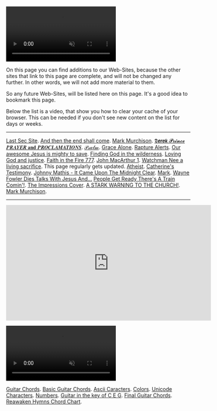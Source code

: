 <p><video src="./assets/list-of-web-sites.webm"autoplay loop muted></video></p>

On this page you can find additions to our Web-Sites, because the other sites that link to this page are complete, and will not be changed any further. In other words, we will not add more material to them.

So any future Web-Sites, will be listed here on this page.
It's a good idea to bookmark this page.

Below the list is a video, that show you how to clear your cache of your browser. This can be needed if you don't see new content on the list for days or weeks.

---

[Last Sec Site](https://lastsec.org/).
[And then the end shall come](https://the-lord-jesus-will.github.io/and-then-the-end-shall-come/).
[Mark Murchison](https://the-lord-jesus-will.github.io/mark-murchison/).
[𝕯𝙚𝙧𝙚𝙠 𝓟𝓻𝓲𝓷𝓬𝓮 𝑷𝑹𝑨𝒀𝑬𝑹 𝐚𝐧𝐝 𝑷𝑹𝑶𝑪𝑳𝑨𝑴𝑨𝑻𝑰𝑶𝑵𝑺](https://the-lord-jesus-will.github.io/dp/).
[𝒫𝓈𝒶𝓁𝓂](https://the-lord-jesus-will.github.io/psalm/).
[Grace Alone](https://the-lord-jesus-will.github.io/grace-alone/).
[Rapture Alerts](https://the-lord-jesus-will.github.io/rapture-alerts/index.html).
[Our awesome Jesus is mighty to save](https://the-lord-jesus-will.github.io/our-awesome-jesus-is-mighty-to-save/).
[Finding God in the wilderness](https://the-lord-jesus-will.github.io/finding-god-in-the-wilderness/).
[Loving God and justice](https://the-lord-jesus-will.github.io/loving-god-and-justice/).
[Faith in the Fire 777](https://the-lord-jesus-will.github.io/faithinthefire777/).
[John MacArthur 1](https://the-lord-jesus-will.github.io/john-macarthur-1/).
[Watchman Nee a living sacrifice](https://the-lord-jesus-will.github.io/watchman-nee-a-living-sacrifice/). This page regularly gets updated.
[Atheist](https://the-lord-jesus-will.github.io/atheist/).
[Catherine's Testimony](https://the-lord-jesus-will.github.io/catherines-testimony/).
[Johnny Mathis - It Came Upon The Midnight Clear](https://www.youtube.com/watch?v=pv5NMG1KYEA).
[Mark](https://www.youtube.com/watch?v=IukBVuuhAPc).
[Wayne Fowler Dies Talks With Jesus And...](https://www.youtube.com/watch?v=G5ZMJ8_C3io)
[People Get Ready There's A Train Comin'!](https://www.youtube.com/watch?v=tOTXxAzu1z4).
[The Impressions Cover](https://www.youtube.com/watch?v=1VYCyZ0Qgjo).
[A STARK WARNING TO THE CHURCH!](https://www.youtube.com/watch?v=vX5KIM18ohY&t=1s).
[Mark Murchison](https://www.youtube.com/watch?v=9dZTQIDENM0&t=921s).

---

<iframe width="560" height="315" src="https://www.youtube.com/embed/SS8-jAETszI?si=IDZZt1XuFq6uYsyC" title="YouTube video player" frameborder="0" allow="accelerometer; autoplay; clipboard-write; encrypted-media; gyroscope; picture-in-picture; web-share" allowfullscreen></iframe>

<p><video src="assets\tools.webm" autoplay loop muted></video></p>

[Guitar Chords](https://the-lord-jesus-will.github.io/guitar-chords/).
[Basic Guitar Chords](https://the-lord-jesus-will.github.io/basic-guitar-chords/).
[Ascii Caracters](https://the-lord-jesus-will.github.io/Ascii-Caracters/).
[Colors](https://the-lord-jesus-will.github.io/colors/).
[Unicode Characters](https://the-lord-jesus-will.github.io/Unicode-Characters/).
[Numbers](https://the-lord-jesus-will.github.io/numbers/).
[Guitar in the key of C E G](https://caught-up.net/guitar-in-the-key-of-C-E-G/).
[Final Guitar Chords](https://caught-up.net/final-guitar-chords/).
[Reawaken Hymns Chord Chart](https://the-lord-jesus-will.github.io/reawaken-hymns-chord-chart/).